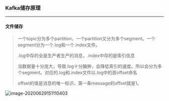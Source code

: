 ### Kafka储存原理

***

#### 文件储存

> 一个topic分为多个partition，一个partition又分为多个segment。一个segment分为一个.log和一个.index文件。
>
> .log中存的全是生产者生产的消息，.index中存的是索引信息
>
> 当数据量十分庞大，导致.log十分臃肿，会降低索引的速度。所以会分为多个segment。对应的.log和.index文件以.log中的首offset命名
>
> offset的值是消息的唯一标识，第一条message的offset就是1。
>
> 

![image-20200629151110403](F:\学习笔记\kafka\imgs\Kafka储存.png)


